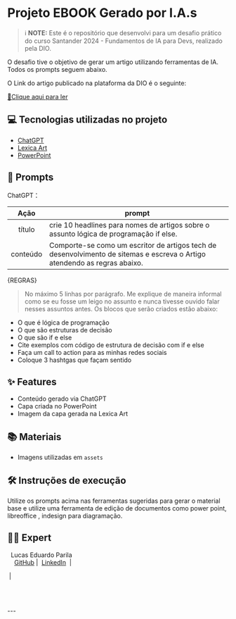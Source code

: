 # Projeto EBOOK Gerado por I.A.s


 > ℹ️ **NOTE:** Este é o repositório que desenvolvi para um desafio prático do curso Santander 2024 - Fundamentos de IA para Devs, realizado pela DIO.

O desafio tive o objetivo de gerar um artigo utilizando ferramentas de IA. Todos os prompts
seguem abaixo.

O Link do artigo publicado na plataforma da DIO é o seguinte: 

<a href="https://web.dio.me/articles/entendendo-if-e-else-a-base-da-tomada-de-decisao-em-programacao?back=%2Farticles&open-modal=true&page=1&order=oldest" title="View artigo now"> 📕Clique aqui para ler</a>

## 💻 Tecnologias utilizadas no projeto

- [ChatGPT](https://chat.openai.com/) 
- [Lexica Art](https://www.canva.com/)
- [PowerPoint](https://www.microsoft.com/en/microsoft-365/powerpoint)

## 🧠 Prompts


ChatGPT：

|   Ação   | prompt                                                                                                                                                                                                                                                                         |
| :------: | ------------------------------------------------------------------------------------------------------------------------------------------------------------------------------------------------------------------------------------------------------------------------------ |
|  título  | crie 10 headlines para nomes de artigos sobre o assunto lógica de programação if else.                                                        |
| conteúdo | Comporte-se como um escritor de artigos tech de desenvolvimento de sitemas e escreva o Artigo atendendo as regras abaixo.

{REGRAS}
>No máximo 5 linhas por parágrafo.
>Me explique de maneira informal como se eu fosse um leigo no assunto e nunca tivesse ouvido falar nesses assuntos antes.
>Os blocos que serão criados estão abaixo: 
 

- O que é lógica de programação
- O que são estruturas de decisão
- O que são if e else
- Cite exemplos com código de estrutura de decisão com if e else
- Faça um call to action para as minhas redes sociais
- Coloque 3 hashtgas que façam sentido



## ✨ Features

- Conteúdo gerado via ChatGPT
- Capa criada no PowerPoint
- Imagem da capa gerada na Lexica Art

## 📚 Materiais

- Imagens utilizadas em `assets`


## 🛠️ Instruções de execução

Utilize os prompts acima nas ferramentas sugeridas para gerar o material base e utilize uma ferramenta de edição de documentos como power point, libreoffice , indesign para diagramação.

## 👨‍💻 Expert

<p>
    <img 
      align=left 
      margin=10 
      width=80 
      s
    />
    <p>&nbsp&nbspLucas Eduardo Parila<br>
    &nbsp&nbsp&nbsp
    <a href="https://github.com/lucasparila">
    GitHub</a>&nbsp;|&nbsp;
    <a href="https://www.linkedin.com/in/lucas-eduardo-parila-18638b252/​">LinkedIn</a>
&nbsp;|&nbsp;
    
&nbsp;|&nbsp;</p>
</p>
<br/><br/>
<p>
---

